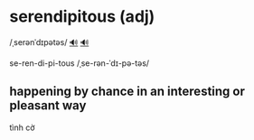 # serendipitous (adj)

/ˌserənˈdɪpətəs/ [🔊](https://www.oxfordlearnersdictionaries.com/media/english/uk_pron/s/ser/seren/serendipitous__gb_1.mp3) [🔊](https://www.oxfordlearnersdictionaries.com/media/english/us_pron/s/ser/seren/serendipitous__us_2.mp3)

se-ren-di-pi-tous /ˌse-rən-ˈdɪ-pə-təs/

## happening by chance in an interesting or pleasant way

tình cờ